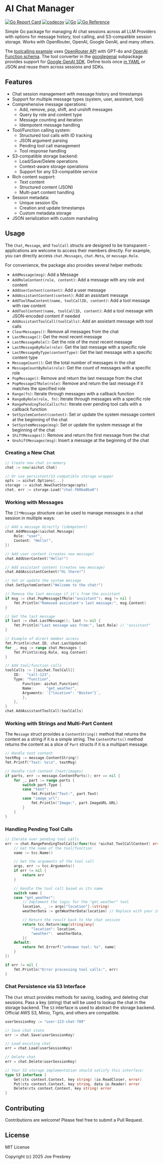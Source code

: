 # AI Chat Manager

[![Go Report Card](https://goreportcard.com/badge/github.com/presbrey/aichat)](https://goreportcard.com/report/github.com/presbrey/aichat)
[![codecov](https://codecov.io/gh/presbrey/aichat/graph/badge.svg?token=PHVQ7QN4TL)](https://codecov.io/gh/presbrey/aichat)
[![Go](https://github.com/presbrey/aichat/actions/workflows/go.yml/badge.svg)](https://github.com/presbrey/aichat/actions/workflows/go.yml)
[![Go Reference](https://pkg.go.dev/badge/github.com/presbrey/aichat.svg)](https://pkg.go.dev/github.com/presbrey/aichat)

Simple Go package for managing AI chat sessions across all LLM Providers with options for message history, tool calling, and S3-compatible session storage. Works with OpenRouter, OpenAI, Google GenAI, and many others.

The [toolcalling example](examples) uses [OpenRouter API](https://openrouter.ai/docs/api-reference/overview) with GPT-4o and [OpenAI Function schema](https://platform.openai.com/docs/guides/function-calling). The tool converter in the [googlegenai](schema/googlegenai) subpackage provides support for [Google GenAI SDK](https://github.com/google/generative-ai-go). Define tools once [in YAML](examples/tools/tools.yaml) or JSON and reuse them across sessions and SDKs.

## Features

- Chat session management with message history and timestamps
- Support for multiple message types (system, user, assistant, tool)
- Comprehensive message operations:
  - Add, remove, pop, shift, and unshift messages
  - Query by role and content type
  - Message counting and iteration
  - Idempotent message handling
- Tool/Function calling system:
  - Structured tool calls with ID tracking
  - JSON argument parsing
  - Pending tool call management
  - Tool response handling
- S3-compatible storage backend:
  - Load/Save/Delete operations
  - Context-aware storage operations
  - Support for any S3-compatible service
- Rich content support:
  - Text content
  - Structured content (JSON)
  - Multi-part content handling
- Session metadata:
  - Unique session IDs
  - Creation and update timestamps
  - Custom metadata storage
- JSON serialization with custom marshaling

## Usage

The `Chat`, `Message`, and `ToolCall` structs are designed to be transparent - applications are welcome to access their members directly. For example, you can directly access `chat.Messages`, `chat.Meta`, or `message.Role`.

For convenience, the package also provides several helper methods:

- `AddMessage(msg)`: Add a Message
- `AddRoleContent(role, content)`: Add a message with any role and content
- `AddUserContent(content)`: Add a user message
- `AddAssistantContent(content)`: Add an assistant message
- `AddToolRawContent(name, toolCallID, content)`: Add a tool message with raw content
- `AddToolContent(name, toolCallID, content)`: Add a tool message with JSON-encoded content if needed
- `AddAssistantToolCall(toolCalls)`: Add an assistant message with tool calls
- `ClearMessages()`: Remove all messages from the chat
- `LastMessage()`: Get the most recent message
- `LastMessageRole()`: Get the role of the most recent message
- `LastMessageByRole(role)`: Get the last message with a specific role
- `LastMessageByType(contentType)`: Get the last message with a specific content type
- `MessageCount()`: Get the total number of messages in the chat
- `MessageCountByRole(role)`: Get the count of messages with a specific role
- `PopMessage()`: Remove and return the last message from the chat
- `PopMessageIfRole(role)`: Remove and return the last message if it matches the specified role
- `Range(fn)`: Iterate through messages with a callback function
- `RangeByRole(role, fn)`: Iterate through messages with a specific role
- `RangePendingToolCalls(fn)`: Iterate over pending tool calls with a callback function
- `SetSystemContent(content)`: Set or update the system message content at the beginning of the chat
- `SetSystemMessage(msg)`: Set or update the system message at the beginning of the chat
- `ShiftMessages()`: Remove and return the first message from the chat
- `UnshiftMessages(msg)`: Insert a message at the beginning of the chat

### Creating a New Chat

```go
// Create new chat in-memory
chat := new(aichat.Chat)

// Or use persistent/S3-compatible storage wrapper
opts := aichat.Options{...}
storage := aichat.NewChatStorage(opts)
chat, err := storage.Load("chat-f00ba0ba0")
```

### Working with Messages

The `[]*Message` structure can be used to manage messages in a chat session in multiple ways:

```go
// Add a message directly (idempotent)
chat.AddMessage(&aichat.Message{
    Role: "user",
    Content: "Hello!",
})

// Add user content (creates new message)
chat.AddUserContent("Hello!")

// Add assistant content (creates new message)
chat.AddAssistantContent("Hi there!")

// Set or update the system message
chat.SetSystemContent("Welcome to the chat!")

// Remove the last message if it's from the assistant
if msg := chat.PopMessageIfRole("assistant"); msg != nil {
    fmt.Println("Removed assistant's last message:", msg.Content)
}

// Get the last message
if last := chat.LastMessage(); last != nil {
    fmt.Println("Last message was from:", last.Role) // "assistant"
}

// Example of direct member access
fmt.Println(chat.ID, chat.LastUpdated)
for _, msg := range chat.Messages {
    fmt.Println(msg.Role, msg.Content)
}

// Add tool/function calls
toolCalls := []aichat.ToolCall{{
    ID:   "call-123",
    Type: "function",
        Function: aichat.Function{
        Name:      "get_weather",
        Arguments: `{"location": "Boston"}`,
        },
    },
}
chat.AddAssistantToolCall(toolCalls)
```

### Working with Strings and Multi-Part Content

The `Message` struct provides a `ContentString()` method that returns the content as a string if it is a simple string.
The `ContentParts()` method returns the content as a slice of `Part` structs if it is a multipart message.

```go
// Handle text content
textMsg := message.ContentString()
fmt.Printf("Text: %s\n", textMsg)

// Handle rich content (text/images)
if parts, err := message.ContentParts(); err == nil {
    for _, part := range parts {
        switch part.Type {
        case "text":
            fmt.Println("Text:", part.Text)
        case "image_url":
            fmt.Println("Image:", part.ImageURL.URL)
        }
    }
}
```

### Handling Pending Tool Calls

```go
// Iterate over pending tool calls
err := chat.RangePendingToolCalls(func(tcc *aichat.ToolCallContext) error {
    // Get the name of the tool/function
    name := tcc.Name()

    // Get the arguments of the tool call
    args, err := tcc.Arguments()
    if err != nil {
        return err
    }

    // Handle the tool call based on its name
    switch name {
    case "get_weather":
        // Implement the logic for the "get_weather" tool
        location, _ := args["location"].(string)
        weatherData := getWeatherData(location) // Replace with your implementation

        // Return the result back to the chat session
        return tcc.Return(map[string]any{
            "location": location,
            "weather":  weatherData,
        })
    default:
        return fmt.Errorf("unknown tool: %s", name)
    }
})

if err != nil {
    fmt.Println("Error processing tool calls:", err)
}
```

### Chat Persistence via S3 Interface

The `Chat` struct provides methods for saving, loading, and deleting chat sessions. Pass a key (string) that will be used to lookup the chat in the storage backend. The `S3` interface is used to abstract the storage backend. Official AWS S3, Minio, Tigris, and others are compatible.

```go
userSessionKey := "user-123-chat-789"

// Save chat state
err := chat.Save(userSessionKey)

// Load existing chat
err = chat.Load(userSessionKey)

// Delete chat
err = chat.Delete(userSessionKey)

// Your S3 storage implementation should satisfy this interface:
type S3 interface {
	Get(ctx context.Context, key string) (io.ReadCloser, error)
	Put(ctx context.Context, key string, data io.Reader) error
	Delete(ctx context.Context, key string) error
}
```

## Contributing

Contributions are welcome! Please feel free to submit a Pull Request.

## License

MIT License

Copyright (c) 2025 Joe Presbrey
